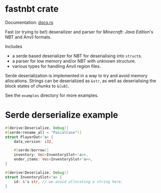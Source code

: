 # fastnbt crate

Documentation: [docs.rs](https://docs.rs/crate/fastnbt)

Fast (or trying to be!) deserailizer and parser for *Minecraft: Java Edition*'s NBT and Anvil formats.

Includes

* a serde based deserializer for NBT for deserialising into `struct`s.
* a parser for low memory and/or NBT with unknown structure.
* various types for handling Anvil region files.

Serde deserialization is implemented in a way to try and avoid memory allocations. Strings can be deserialized as `&str`, as well as deserialising the block states of chunks to `&[u8]`.

See the `examples` directory for more examples.

# Serde derserialize example

```rust
#[derive(Deserialize, Debug)]
#[serde(rename_all = "PascalCase")]
struct PlayerDat<'a> {
    data_version: i32,

    #[serde(borrow)]
    inventory: Vec<InventorySlot<'a>>,
    ender_items: Vec<InventorySlot<'a>>,
}

#[derive(Deserialize, Debug)]
struct InventorySlot<'a> {
    id: &'a str, // we avoid allocating a string here.
}
```
